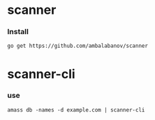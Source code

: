 # scanner

### Install
```bash
go get https://github.com/ambalabanov/scanner
```

# scanner-cli
### use
`amass db -names -d example.com | scanner-cli`